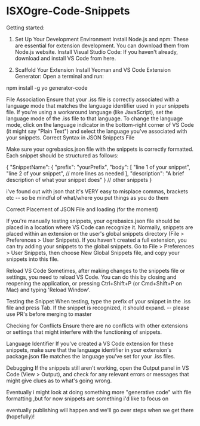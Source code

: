 # ISXOgre-Code-Snippets

Getting started:  
1. Set Up Your Development Environment
Install Node.js and npm: These are essential for extension development. You can download them from Node.js website.
Install Visual Studio Code: If you haven't already, download and install VS Code from here.

3. Scaffold Your Extension
Install Yeoman and VS Code Extension Generator: Open a terminal and run:

npm install -g yo generator-code

File Association
Ensure that your .iss file is correctly associated with a language mode that matches the language identifier used in your snippets file. If you're using a workaround language (like JavaScript), set the language mode of the .iss file to that language.
To change the language mode, click on the language indicator in the bottom-right corner of VS Code (it might say "Plain Text") and select the language you've associated with your snippets.
 Correct Syntax in JSON Snippets File

   
Make sure your ogrebasics.json file with the snippets is correctly formatted. Each snippet should be structured as follows:

{
  "SnippetName": {
    "prefix": "yourPrefix",
    "body": [
      "line 1 of your snippet",
      "line 2 of your snippet",
      // more lines as needed
    ],
    "description": "A brief description of what your snippet does"
  }
  // other snippets
}

i've found out with json that it's VERY easy to misplace commas, brackets etc -- so be mindful of what/where you put things as you do them

 Correct Placement of JSON File and loading (for the moment)
   
If you're manually testing snippets, your ogrebasics.json file should be placed in a location where VS Code can recognize it. Normally, snippets are placed within an extension or the user's global snippets directory (File > Preferences > User Snippets).
If you haven't created a full extension, you can try adding your snippets to the global snippets. Go to File > Preferences > User Snippets, then choose New Global Snippets file, and copy your snippets into this file.

Reload VS Code
Sometimes, after making changes to the snippets file or settings, you need to reload VS Code. You can do this by closing and reopening the application, or pressing Ctrl+Shift+P (or Cmd+Shift+P on Mac) and typing 'Reload Window'.


Testing the Snippet
When testing, type the prefix of your snippet in the .iss file and press Tab. If the snippet is recognized, it should expand. -- please use PR's before merging to master 

Checking for Conflicts
Ensure there are no conflicts with other extensions or settings that might interfere with the functioning of snippets.

Language Identifier
If you've created a VS Code extension for these snippets, make sure that the language identifier in your extension's package.json file matches the language you've set for your .iss files.

 Debugging
If the snippets still aren't working, open the Output panel in VS Code (View > Output), and check for any relevant errors or messages that might give clues as to what's going wrong.

Eventually i might look at doing something more "generative code" with file formatting ,but for now snippets are something i'd like to focus on


eventually publishing will happen and we'll go over steps when we get there (hopefully)! 
